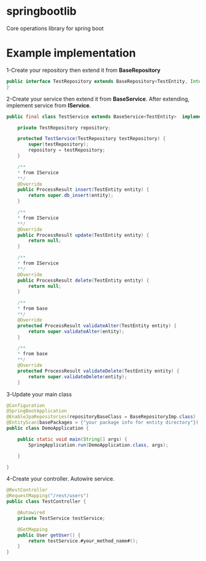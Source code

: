 # springbootlib
Core operations library for spring boot

# Example implementation

1-Create your repository then extend it from **BaseRepository**

```java
public interface TestRepository extends BaseRepository<TestEntity, Integer> {
}
```
2-Create your service then extend it from **BaseService**. After extending, implement service from **IService**.

```java
public final class TestService extends BaseService<TestEntity>  implements IService<TestEntity> {

    private TestRepository repository;

    protected TestService(TestRepository testRepository) {
        super(testRepository);
        repository = testRepository;
    }

    /**
    * from IService
    **/
    @Override
    public ProcessResult insert(TestEntity entity) {
        return super.db_insert(entity);
    }

    /**
    * from IService
    **/
    @Override
    public ProcessResult update(TestEntity entity) {
        return null;
    }

    /**
    * from IService
    **/
    @Override
    public ProcessResult delete(TestEntity entity) {
        return null;
    }

    /**
    * from base
    **/
    @Override
    protected ProcessResult validateAlter(TestEntity entity) {
        return super.validateAlter(entity);
    }

    /**
    * from base
    **/
    @Override
    protected ProcessResult validateDelete(TestEntity entity) {
        return super.validateDelete(entity);
    }
```

3-Update your main class
```java
@Configuration
@SpringBootApplication
@EnableJpaRepositories(repositoryBaseClass = BaseRepositoryImp.class)
@EntityScan(basePackages = {"your package info for entity directory"})
public class DemoApplication {

	public static void main(String[] args) {
		SpringApplication.run(DemoApplication.class, args);

	}

}
```

4-Create your controller. Autowire service.
```java
@RestController
@RequestMapping("/rest/users")
public class TestController {

    @Autowired
    private TestService testService;

    @GetMapping
    public User getUser() {
        return testService.#your_method_name#();
    }
}
```
